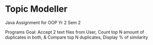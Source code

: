 # Topic Modeller
 Java Assignment for OOP Yr 2 Sem 2
 
 Programs Goal:
 Accept 2 text files from User, 
 Count top N amount of duplicates in both,
 & Compare top N duplicates,
 Display % of similarity 
